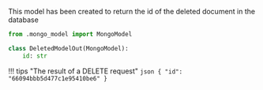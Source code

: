 This model has been created to return the id of the deleted document in the database

```py
from .mongo_model import MongoModel

class DeletedModelOut(MongoModel):
    id: str
```

!!! tips "The result of a DELETE request"
    ```json
    {
        "id": "66094bbb5d477c1e95410be6"
    }
    ```